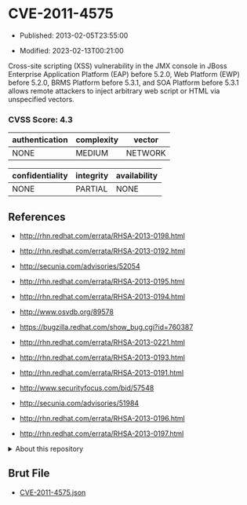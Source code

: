 # CVE-2011-4575

- Published: 2013-02-05T23:55:00

- Modified: 2023-02-13T00:21:00

Cross-site scripting (XSS) vulnerability in the JMX console in JBoss Enterprise Application Platform (EAP) before 5.2.0, Web Platform (EWP) before 5.2.0, BRMS Platform before 5.3.1, and SOA Platform before 5.3.1 allows remote attackers to inject arbitrary web script or HTML via unspecified vectors.

### CVSS Score: **4.3**

| authentication | complexity | vector |
| --- | --- | --- |
| NONE | MEDIUM | NETWORK |

| confidentiality | integrity | availability |
| --- | --- | --- |
| NONE | PARTIAL | NONE |

## References

* http://rhn.redhat.com/errata/RHSA-2013-0198.html

* http://rhn.redhat.com/errata/RHSA-2013-0192.html

* http://secunia.com/advisories/52054

* http://rhn.redhat.com/errata/RHSA-2013-0195.html

* http://rhn.redhat.com/errata/RHSA-2013-0194.html

* http://www.osvdb.org/89578

* https://bugzilla.redhat.com/show_bug.cgi?id=760387

* http://rhn.redhat.com/errata/RHSA-2013-0221.html

* http://rhn.redhat.com/errata/RHSA-2013-0193.html

* http://rhn.redhat.com/errata/RHSA-2013-0191.html

* http://www.securityfocus.com/bid/57548

* http://secunia.com/advisories/51984

* http://rhn.redhat.com/errata/RHSA-2013-0196.html

* http://rhn.redhat.com/errata/RHSA-2013-0197.html

<details>
<summary>About this repository</summary> 

  This repository is part of the project [Live Hack CVE](https://github.com/Live-Hack-CVE). Main website can be found [www.live-hack.org](https://www.live-hack.org) 
  
  Made by [Sn0wAlice](https://github.com/Sn0wAlice) for the people that care about security and need to have a feed of the latest CVEs. Hope you enjoy it, don't forget to star the repo and follow me on [Twitter](https://twitter.com/Sn0wAlice) and [Github](https://github.com/Sn0wAlice). And that is my [personnal website](https://www.alice-snow.me/)

  - [Home Page](https://github.com/Live-Hack-CVE)
  - [Framework](https://github.com/Live-Hack-CVE/cve-framework)
  - [CVE database](https://github.com/Live-Hack-CVE/full_database)
  - [Changelog](https://github.com/Live-Hack-CVE/Changelog)
</details>

## Brut File

* [CVE-2011-4575.json](https://raw.githubusercontent.com/Live-Hack-CVE/full_database/main/cves/2011/CVE-2011-4575.json)

